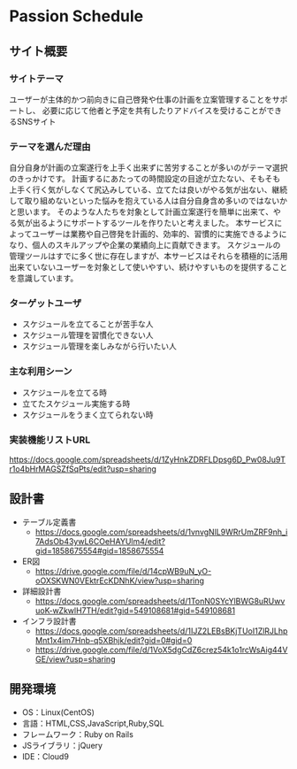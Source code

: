 # Passion Schedule​

## サイト概要
### サイトテーマ
ユーザーが主体的かつ前向きに自己啓発や仕事の計画を立案管理することをサポートし、
必要に応じて他者と予定を共有したりアドバイスを受けることができるSNSサイト
​
### テーマを選んだ理由
自分自身が計画の立案遂行を上手く出来ずに苦労することが多いのがテーマ選択のきっかけです。
計画するにあたっての時間設定の目途が立たない、そもそも上手く行く気がしなくて尻込みしている、立てたは良いがやる気が出ない、継続して取り組めないといった悩みを抱えている人は自分自身含め多いのではないかと思います。
そのような人たちを対象として計画立案遂行を簡単に出来て、やる気が出るようにサポートするツールを作りたいと考えました。
本サービスによってユーザーは業務や自己啓発を計画的、効率的、習慣的に実施できるようになり、個人のスキルアップや企業の業績向上に貢献できます。
スケジュールの管理ツールはすでに多く世に存在しますが、本サービスはそれらを積極的に活用出来ていないユーザーを対象として使いやすい、続けやすいものを提供することを意識しています。
​
### ターゲットユーザ
- スケジュールを立てることが苦手な人
- スケジュール管理を習慣化できない人
- スケジュール管理を楽しみながら行いたい人

### 主な利用シーン
- スケジュールを立てる時
- 立てたスケジュール実施する時
- スケジュールをうまく立てられない時

### 実装機能リストURL
https://docs.google.com/spreadsheets/d/1ZyHnkZDRFLDpsg6D_Pw08Ju9Tr1o4bHrMAGSZfSqPts/edit?usp=sharing
## 設計書
- テーブル定義書
  - https://docs.google.com/spreadsheets/d/1vnvgNlL9WRrUmZRF9nh_i7AdsOb43ywL6COeHAYUlm4/edit?gid=1858675554#gid=1858675554
- ER図
  - https://drive.google.com/file/d/14cpWB9uN_yO-oOXSKWN0VEktrEcKDNhK/view?usp=sharing
- 詳細設計書
  - https://docs.google.com/spreadsheets/d/1TonN0SYcYlBWG8uRUwvuoK-wZkwlH7TH/edit?gid=549108681#gid=549108681
- インフラ設計書
  - https://docs.google.com/spreadsheets/d/1IJZ2LEBsBKjTUoI1ZlRJLhpMnt1x4im7Hnb-q5XBhjk/edit?gid=0#gid=0
  - https://drive.google.com/file/d/1VoX5dgCdZ6crez54k1o1rcWsAig44VGE/view?usp=sharing
## 開発環境
- OS：Linux(CentOS)
- 言語：HTML,CSS,JavaScript,Ruby,SQL
- フレームワーク：Ruby on Rails
- JSライブラリ：jQuery
- IDE：Cloud9